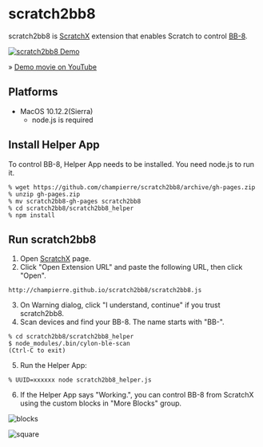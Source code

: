 # scratch2bb8

scratch2bb8 is [ScratchX](http://scratchx.org/) extension that enables Scratch to control [BB-8](http://www.sphero.com/starwars/bb8).

[![scratch2bb8 Demo](http://champierre.github.io/scratch2bb8/images/scratch2bb8.gif?201701022333)](https://youtu.be/SbaQOMwa3yk)

&raquo; [Demo movie on YouTube](https://youtu.be/SbaQOMwa3yk)


## Platforms

- MacOS 10.12.2(Sierra)
  - node.js is required

## Install Helper App

To control BB-8, Helper App needs to be installed. You need node.js to run it.

```
% wget https://github.com/champierre/scratch2bb8/archive/gh-pages.zip
% unzip gh-pages.zip
% mv scratch2bb8-gh-pages scratch2bb8
% cd scratch2bb8/scratch2bb8_helper
% npm install
```

## Run scratch2bb8

1. Open [ScratchX](http://scratchx.org/) page.
2. Click "Open Extension URL" and paste the following URL, then click "Open".

  ```
  http://champierre.github.io/scratch2bb8/scratch2bb8.js
  ```
3. On Warning dialog, click "I understand, continue" if you trust scratch2bb8.
4. Scan devices and find your BB-8. The name starts with "BB-".

  ```
  % cd scratch2bb8/scratch2bb8_helper
  $ node_modules/.bin/cylon-ble-scan
  (Ctrl-C to exit)
  ```

5. Run the Helper App:

  ```
  % UUID=xxxxxx node scratch2bb8_helper.js
  ```

6. If the Helper App says "Working.", you can control BB-8 from ScratchX using the custom blocks in "More Blocks" group.

  ![blocks](http://champierre.github.io/scratch2bb8/images/blocks.png?201701022333)

  ![square](http://champierre.github.io/scratch2bb8/images/bb8_square.png?201701022333)
